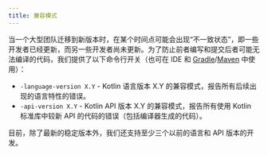 ```yaml
---
title: 兼容模式
---
```

当一个大型团队迁移到新版本时，在某个时间点可能会出现“不一致状态”，即一些开发者已经更新，而另一些开发者尚未更新。为了防止前者编写和提交后者可能无法编译的代码，我们提供了以下命令行开关（也可在 IDE 和 [Gradle](gradle-compiler-options.md)/[Maven](maven.md#specify-compiler-options) 中使用）：

* `-language-version X.Y` - Kotlin 语言版本 X.Y 的兼容模式，报告所有后续出现的语言特性的错误。
* `-api-version X.Y` - Kotlin API 版本 X.Y 的兼容模式，报告所有使用 Kotlin 标准库中较新 API 的代码的错误（包括编译器生成的代码）。

目前，除了最新的稳定版本外，我们还支持至少三个以前的语言和 API 版本的开发。
